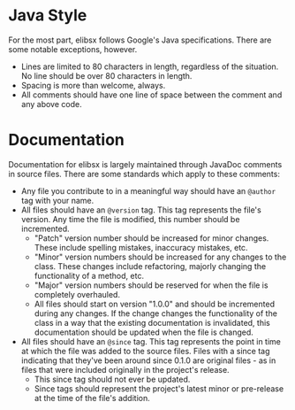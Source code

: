 # Java Style
For the most part, elibsx follows Google's Java specifications. There are
some notable exceptions, however.
- Lines are limited to 80 characters in length, regardless of the situation.
  No line should be over 80 characters in length.
- Spacing is more than welcome, always.
- All comments should have one line of space between the comment and any above
  code.

# Documentation
Documentation for elibsx is largely maintained through JavaDoc comments
in source files. There are some standards which apply to these comments:
- Any file you contribute to in a meaningful way should have an `@author` tag
  with your name.
- All files should have an `@version` tag. This tag represents the file's
  version. Any time the file is modified, this number should be incremented.
  - "Patch" version number should be increased for minor changes. These
    include spelling mistakes, inaccuracy mistakes, etc.
  - "Minor" version numbers should be increased for any changes to the class.
    These changes include refactoring, majorly changing the functionality of
    a method, etc.
  - "Major" version numbers should be reserved for when the file is completely
    overhauled.
  - All files should start on version "1.0.0" and should be incremented during
    any changes. If the change changes the functionality of the class in a
    way that the existing documentation is invalidated, this documentation
    should be updated when the file is changed.
- All files should have an `@since` tag. This tag represents the point in time
  at which the file was added to the source files. Files with a since tag
  indicating that they've been around since 0.1.0 are original files - as in
  files that were included originally in the project's release.
  - This since tag should not ever be updated.
  - Since tags should represent the project's latest minor or pre-release at
    the time of the file's addition.
